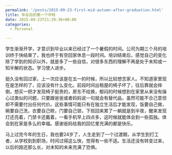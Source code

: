 ```yaml
---
permalink: '/posts/2015-09-23-first-mid-autumn-after-graduation.html'
title: 毕业后的第一个中秋
date: 2015-09-23T21:29:36+00:00
categories:
  - Personal

---
```




学生渐渐开学，才意识到毕业以来已经过了一个暑假的时间。公司为期三个月的培训终于快结束了，我也终于有空回家休息一段时间。培训结束后，感觉自己的变化除了学到的知识以外，就是多了一些自信，对很多东西的理解不再是处于未知或一知半解的状态。学习使人进步。

挺久没有回过家，上一次应该是在五一的时候，所以比较想念家人。不知道家里现在是怎样的了，应该没有什么变化。前段时间出租屋的椅子坏了，往后靠就会摔倒，想买一把才发现椅子挺贵的，房东不给换，郁闷的时候想到在家里从来没有操心过类似的问题，只要跟爸爸或者妈妈说一句就会有替代品，虽然可能不合己意但却不需要付出任何代价。这些事情可能只有在独立生活后才能发现，饭要自己做，碗要自己洗，衣要自己晾，门要自己锁，下班回来累了一躺就是到半夜，醒来发现灯还亮着，门禁卡还戴着，一看手机早上四点多，这时候就能体会到一些孤独。体会到在家是多么的幸福。感谢爸妈给我的回忆里充满的都是快乐。

马上过完今年的生日，我也要24岁了，人生走到了一个过渡期，从学生到打工者，从学校到到职场，时间过得这么快，觉得有一些不适。生活还没有转变过来，以后的路还那么长，对未知的未来充满了恐惧。
